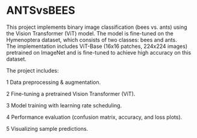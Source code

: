 # ANTSvsBEES
This project implements binary image classification (bees vs. ants) using the Vision Transformer (ViT) model. The model is fine-tuned on the Hymenoptera dataset, which consists of two classes: bees and ants.  
The implementation includes ViT-Base (16x16 patches, 224x224 images) pretrained on ImageNet and is fine-tuned to achieve high accuracy on this dataset. 

The project includes: 

1 Data preprocessing & augmentation. 

2 Fine-tuning a pretrained Vision Transformer (ViT).

3 Model training with learning rate scheduling.

4 Performance evaluation (confusion matrix, accuracy, and loss plots).

5 Visualizing sample predictions.

